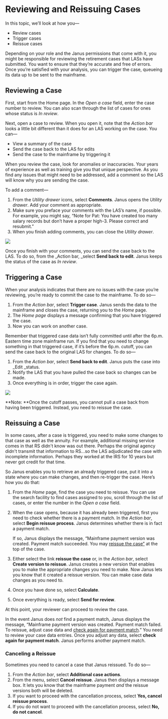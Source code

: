 # Reviewing and Reissuing Cases

In this topic, we’ll look at how you—

* Review cases
* Trigger cases
* Reissue cases

Depending on your role and the Janus permissions that come with it, you might be responsible for reviewing the retirement cases that LASs have submitted. You want to ensure that they’re accurate and free of errors. Once you’re satisfied with your analysis, you can trigger the case, queueing its data up to be sent to the mainframe.

## Reviewing a Case

First, start from the Home page. In the _Open a case_ field, enter the case number to review. You can also scan through the list of cases for ones whose status is _In review_. 

Next, open a case to review. When you open it, note that the _Action bar_ looks a little bit different than it does for an LAS working on the case. You can—

* View a summary of the case
* Send the case back to the LAS for edits
* Send the case to the mainframe by triggering it

When you review the case, look for anomalies or inaccuracies. Your years of experience as well as training give you that unique perspective. As you find any issues that might need to be addressed, add a comment so the LAS will know why you are sending the case.

To add a comment—

1. From the _Utility drawer_ icons, select **Comments**. Janus opens the _Utility drawer_. Add your comment as appropriate. 
2. Make sure you preface your comments with the LAS’s name, if possible. For example, you might say, “Note for Pat: You have created too many salary records but don’t have a proper high-3. Please correct and resubmit.”
3. When you finish adding comments, you can close the _Utility drawer_.

![](https://janustraining.blob.core.windows.net/images/lesson8-comments.png)

Once you finish with your comments, you can send the case back to the LAS. To do so, from the _Action bar, _select **Send back to edit**. Janus keeps the status of the case as _In review_.

## Triggering a Case

When your analysis indicates that there are no issues with the case you’re reviewing, you’re ready to commit the case to the mainframe. To do so—

1. From the _Action bar_, select **Trigger case**. Janus sends the data to the mainframe and closes the case, returning you to the _Home_ page.
2. The _Home page_ displays a message confirming that you have triggered the case.
3. Now you can work on another case.

Remember that triggered case data isn’t fully committed until after the 6p.m. Eastern time zone mainframe run. If you find that you need to change something in that triggered case, if it’s before the 6p.m. cutoff, you can send the case back to the original LAS for changes. To do so—

1. From the _Action bar_, select **Send back to edit**. Janus puts the case into _Edit _status.
2. Notify the LAS that you have pulled the case back so changes can be made. 
3. Once everything is in order, trigger the case again.

![](https://janustraining.blob.core.windows.net/images/lesson8-revieweractionbar.png)

**Note: **Once the cutoff passes, you cannot pull a case back from having been triggered. Instead, you need to reissue the case. 

## Reissuing a Case

In some cases, after a case is triggered, you need to make some changes to that case as well as the annuity. For example, additional missing service comes in that RS didn't know was out there. Perhaps the original agency didn't transmit that information to RS...so the LAS adjudicated the case with incomplete information. Perhaps they worked at the IRS for 10 years but never got credit for that time.

So Janus enables you to retrieve an already triggered case, put it into a state where you can make changes, and then re-trigger the case. Here’s how you do that:

1. From the _Home_ page, find the case you need to reissue. You can use the search facility to find cases assigned to you, scroll through the list of cases, or enter the number in the _Open a case_ field.
2. When the case opens, because it has already been triggered, first you need to check whether there is a payment match. In the _Action bar_, select **Begin reissue process**. Janus determines whether there is in fact a payment match. 

    If so, Janus displays the message, “Mainframe payment version was created. Payment match succeeded. You may <span style="text-decoration:underline;">reissue the case”</span> at the top of the case.

3. Either select the link **reissue the case** or, in the _Action bar_, select **Create version to reissue**. Janus creates a new version that enables you to make the appropriate changes you need to make. Now Janus lets you know that it created a reissue version. You can make case data changes as you need to.
4. Once you have done so, select **Calculate**. 
5. Once everything is ready, select **Send for review**.

At this point, your reviewer can proceed to review the case.

In the event Janus does _not_ find a payment match, Janus displays the message, “Mainframe payment version was created. Payment match failed. To reissue, adjust case data and <span style="text-decoration:underline;">check again for payment match</span>.” You need to review your case data entries. Once you adjust any data, select **check again for payment match**. Janus performs another payment match.

### Canceling a Reissue

Sometimes you need to cancel a case that Janus reissued. To do so—

1. From the _Action bar_, select **Additional case actions**.
2. From the menu, select **Cancel reissue**. Janus then displays a message box. It lets you know that the mainframe payment _and_ the reissue versions both will be deleted. 
3. If you want to proceed with the cancellation process, select **Yes, cancel reissue process**.
4. If you do not want to proceed with the cancellation process, select **No, do not cancel**. 
